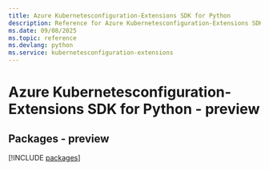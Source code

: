 ```yaml
---
title: Azure Kubernetesconfiguration-Extensions SDK for Python
description: Reference for Azure Kubernetesconfiguration-Extensions SDK for Python
ms.date: 09/08/2025
ms.topic: reference
ms.devlang: python
ms.service: kubernetesconfiguration-extensions
---
```

# Azure Kubernetesconfiguration-Extensions SDK for Python - preview
## Packages - preview
[!INCLUDE [packages](kubernetesconfiguration-extensions-index.md)]